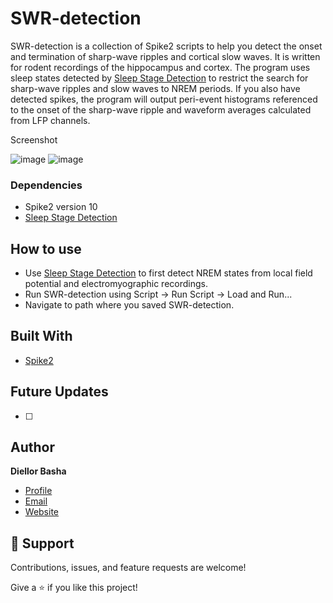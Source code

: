 # SWR-detection

SWR-detection is a collection of Spike2 scripts to help you detect the onset and termination of sharp-wave ripples and cortical slow waves. 
It is written for rodent recordings of the hippocampus and cortex. 
The program uses sleep states detected by [Sleep Stage Detection](https://ced.co.uk/files/scripts/RatSleepAuto.zip) to restrict the search for sharp-wave ripples and slow waves to NREM periods. If you also have detected spikes, the program will output peri-event histograms referenced to the onset of the sharp-wave ripple and waveform averages calculated from LFP channels. 


Screenshot

![image](https://user-images.githubusercontent.com/49167439/212425374-bf55413e-343f-474b-ad57-ed21cdb3cfcd.png)
![image](https://user-images.githubusercontent.com/49167439/212425418-1f9b3f0c-0b01-4a6b-8ec0-d22de0b74597.png)


### Dependencies

- Spike2 version 10
- [Sleep Stage Detection](https://ced.co.uk/files/scripts/RatSleepAuto.zip)

## How to use

- Use [Sleep Stage Detection](https://ced.co.uk/files/scripts/RatSleepAuto.zip) to first detect NREM states from local field potential and electromyographic recordings. 
- Run SWR-detection using Script → Run Script →  Load and Run...
- Navigate to path where you saved SWR-detection.


## Built With

- [Spike2](https://ced.co.uk/img/Spike10.pdf)

## Future Updates

- [ ] 

## Author

**Diellor Basha**

- [Profile](https://github.com/DiellorBasha "DiellorBasha")
- [Email](mailto:diellorbasha@gmail.com?subject=Hi "Hi!")
- [Website](https://www.linkedin.com/in/diellor-basha-512b82171/)

## 🤝 Support

Contributions, issues, and feature requests are welcome!

Give a ⭐️ if you like this project!
